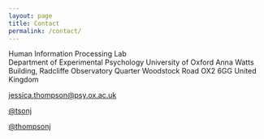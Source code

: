 ```yaml
---
layout: page
title: Contact
permalink: /contact/
---
```

Human Information Processing Lab  
Department of Experimental Psychology
University of Oxford
Anna Watts Building, Radcliffe Observatory Quarter
Woodstock Road
OX2 6GG 
United Kingdom

<i class="fa fa-envelope-o"></i> <a href="mailto:jessica.thompson@psy.ox.ac.uk">jessica.thompson@psy.ox.ac.uk</a>  

<p><a href="https://twitter.com/tsonj" class="btn btn-info" role="button"><i class="fa fa-twitter"></i> @tsonj</a></p>

<p><a href="https://github.com/thompsonj" class="btn btn-primary" role="button"><i class="fa fa-github"></i> @thompsonj</a></p>
